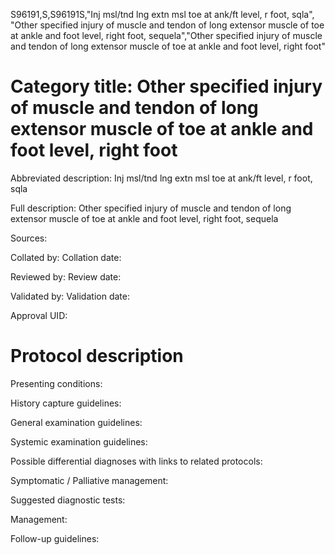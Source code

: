 S96191,S,S96191S,"Inj msl/tnd lng extn msl toe at ank/ft level, r foot, sqla", "Other specified injury of muscle and tendon of long extensor muscle of toe at ankle and foot level, right foot, sequela","Other specified injury of muscle and tendon of long extensor muscle of toe at ankle and foot level, right foot"
# Category title: Other specified injury of muscle and tendon of long extensor muscle of toe at ankle and foot level, right foot

Abbreviated description: Inj msl/tnd lng extn msl toe at ank/ft level, r foot, sqla

Full description: Other specified injury of muscle and tendon of long extensor muscle of toe at ankle and foot level, right foot, sequela

Sources:

Collated by:
Collation date:

Reviewed by:
Review date:

Validated by:
Validation date:

Approval UID:

# Protocol description

Presenting conditions:

History capture guidelines:

General examination guidelines:

Systemic examination guidelines:

Possible differential diagnoses with links to related protocols:

Symptomatic / Palliative management:

Suggested diagnostic tests:

Management:

Follow-up guidelines:
